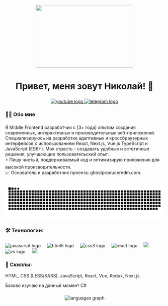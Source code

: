 <br clear="both">

<div align="center">
  <img height="200" width="310" src="https://i.pinimg.com/originals/e4/26/70/e426702edf874b181aced1e2fa5c6cde.gif"  />
</div>

###

<h1 align="center">Привет, меня зовут Николай! 👋</h1>

###

<div align="center">
  <a href="https://vk.com/youshouldcleanmyroom" target="_blank">
    <img src="https://upload.wikimedia.org/wikipedia/commons/thumb/f/f3/VK_Compact_Logo_%282021-present%29.svg/2048px-VK_Compact_Logo_%282021-present%29.svg.png" height="25" alt="youtube logo"  />
  </a>
  <a href="https://t.me/shouldcleanmyroom" target="_blank">
    <img src="https://upload.wikimedia.org/wikipedia/commons/thumb/8/83/Telegram_2019_Logo.svg/2048px-Telegram_2019_Logo.svg.png" height="25" alt="telegram logo"  />
  </a>
</div>

###

<h3 align="left">👩‍💻  Обо мне</h3>

###

<p align="left">Я Middle Frontend разработчик с [3+ года] опытом создания современных, интерактивных и производительных веб-приложений. Специализируюсь на разработке адаптивных и кроссбраузерных интерфейсов с использованием React, Next.js, Vue.js TypeScript и JavaScript (ES6+). Моя страсть - создавать удобные и эстетичные решения, улучшающие пользовательский опыт. 
<br>⚡️ Пишу чистый, поддерживаемый код и оптимизирую приложения для высокой производительности. 
<br>📈 Основатель и разработчик проекта: ghostproduceredm.com.</p>

###

<p align="center">
 <picture>
  <source media="(prefers-color-scheme: dark)" srcset="https://raw.githubusercontent.com/platane/snk/output/github-contribution-grid-snake-dark.svg" />
  <source media="(prefers-color-scheme: light)" srcset="https://raw.githubusercontent.com/Platane/snk/output/github-contribution-grid-snake.svg" />
  <img alt="github-snake" src="https://raw.githubusercontent.com/platane/snk/output/github-contribution-grid-snake-dark.svg" />
</picture>
</p>

###

<h3 align="left">🛠 Технологии:</h3>

###

<div align="left">
  <img src="https://cdn.jsdelivr.net/gh/devicons/devicon/icons/javascript/javascript-original.svg" height="40" alt="javascript logo"  />
  <img width="12" />
  <img src="https://cdn.jsdelivr.net/gh/devicons/devicon/icons/html5/html5-original.svg" height="40" alt="html5 logo"  />
  <img width="12" />
  <img src="https://cdn.jsdelivr.net/gh/devicons/devicon/icons/css3/css3-original.svg" height="40" alt="css3 logo"  />
  <img width="12" />
  <img src="https://cdn.jsdelivr.net/gh/devicons/devicon/icons/react/react-original.svg" height="40" alt="react logo"  />
  <img width="12" />
  <img src="https://raw.githubusercontent.com/reduxjs/redux/master/logo/logo.png" height="40"  />
  <img width="12" />
  <img src="https://upload.wikimedia.org/wikipedia/commons/thumb/9/9a/Visual_Studio_Code_1.35_icon.svg/512px-Visual_Studio_Code_1.35_icon.svg.png?20210804221519" height="40" alt="vs logo"  />
  <img width="14" />
  <img src="https://upload.wikimedia.org/wikipedia/commons/thumb/c/c0/WebStorm_Icon.svg/1200px-WebStorm_Icon.svg.png" height="40"  />
  <img width="12" />
</div>

###
<h3 align="left">🔧 Скиллы:</h3>
<p align="left"> HTML, CSS (LESS/SASS), JavaScript, React, Vue, Redux, Next.js. </p>
<p align="left">Базово изучаю на данный момент C# </p>

###

<div align="center">
  <img src="https://github-readme-stats.vercel.app/api/top-langs?username=filimonovalexey&locale=en&hide_title=false&layout=compact&card_width=320&langs_count=5&theme=dracula&hide_border=false&order=2" height="150" alt="languages graph"  />
</div>

###
